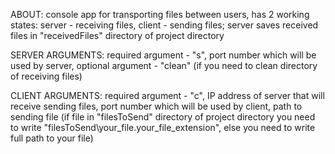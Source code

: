 ABOUT: console app for transporting files between users, has 2 working states: server - receiving files, client - sending files; server saves received files in "receivedFiles" directory of project directory

SERVER ARGUMENTS: required argument - "s", port number which will be used by server, optional argument - "clean" (if you need to clean directory of receiving files)

CLIENT ARGUMENTS: required argument - "c", IP address of server that will receive sending files, port number which will be used by client, path to sending file (if file in "filesToSend" directory of project directory you need to write "filesToSend\your_file.your_file_extension", else you need to write full path to your file)